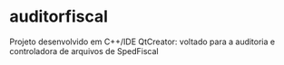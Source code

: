 # auditorfiscal
Projeto desenvolvido em C++/IDE QtCreator: voltado para a auditoria e controladora de arquivos de SpedFiscal
